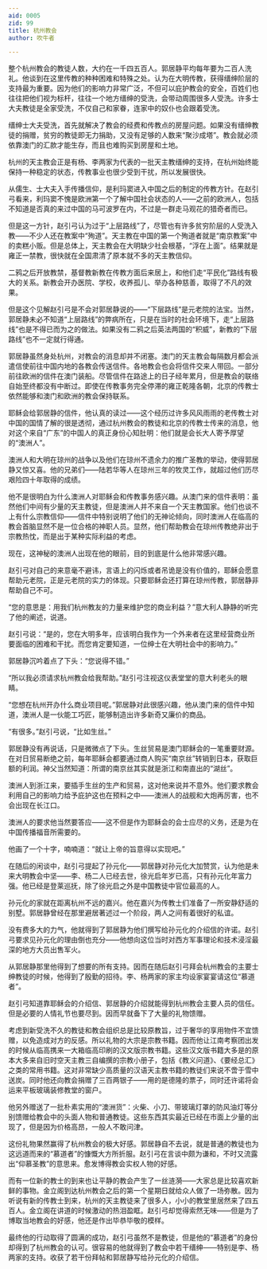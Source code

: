 ```yaml
---
aid: 0005
zid: 99
title: 杭州教会
author: 吹牛者

---
```




  整个杭州教会的教徒人数，大约在一千四五百人。郭居静平均每年要为二百人洗礼。他谈到在这里传教的种种困难和特殊之处。认为在大明传教，获得缙绅阶层的支持最为重要。因为他们的影响力非常广泛，不但可以庇护教会的安全，百姓们也往往把他们视为标杆，往往一个地方缙绅的受洗，会带动周围很多人受洗。许多士大夫教徒是全家受洗，不仅自己和家眷，连家中的奴仆也会跟着受洗。

  缙绅士大夫受洗，首先就解决了教会的经费和传教点的房屋问题。如果没有缙绅教徒的捐赠，贫穷的教徒即无力捐助，又没有足够的人数来“聚沙成塔”。教会就必须依靠澳门的汇款才能生存，而且也难购买到房屋和土地。

  杭州的天主教会正是有杨、李两家为代表的一批天主教缙绅的支持，在杭州始终能保持一种稳定的状态，传教事业也很少受到干扰，所以发展很快。

  从儒生、士大夫入手传播信仰，是利玛窦进入中国之后的制定的传教方针。在赵引弓看来，利玛窦不愧是欧洲第一个了解中国社会状态的人——之前的欧洲人，包括不知道是否真的来过中国的马可波罗在内，不过是一群走马观花的猎奇者而已。

  但是这一方针，赵引弓认为过于“上层路线”了，尽管也有许多贫穷阶层的人受洗入教——不少人还在教案中“殉道”。天主教在中国的第一个殉道者就是“南京教案”中的卖糕小贩。但是总体上，天主教会在大明缺少社会根基，“浮在上面”。结果就是雍正一禁教，很快就在全国肃清了原本就不多的天主教信仰。

  二鸦之后开放教禁，基督教新教在传教方面后来居上，和他们走“平民化”路线有极大的关系。新教会开办医院、学校，收养孤儿、举办各种慈善，取得了不凡的效果。

  但是这个见解赵引弓是不会对郭居静说的——“下层路线”是元老院的法宝。当然，郭居静未必不知道“上层路线”的弊病所在，只是在当时的社会环境下，走“上层路线”也是不得已而为之的做法。如果没有二鸦之后英法两国的“积威”，新教的“下层路线”也不一定就行得通。

  郭居静虽然身处杭州，对教会的消息却并不闭塞。澳门的天主教会每隔数月都会派遣信使前往中国内地的各教会传送信件。各地教会也会将信件交来人带回。一部分前往欧洲的信件在澳门装船。尽管信件在路途上的日子经年累月，但是教会的联络自始至终都没有中断过。即使在传教事务完全停滞的雍正乾隆各朝，北京的传教士依然能够和澳门和欧洲的教会保持联系。

  耶稣会给郭居静的信件，他认真的读过——这个经历过许多风风雨雨的老传教士对中国的国情了解的很是透彻，通过杭州教会的教徒和北京的传教士传来的消息，他对这个来自“广东”的中国人的真正身份心知肚明：他们就是会长大人寄予厚望的“澳洲人”。

  澳洲人和大明在琼州的战争以及他们在琼州不遗余力的推广圣教的举动，使得郭居静又惊又喜。他的兄弟们——陆若华等人在琼州三年的牧灵工作，就超过他们历尽艰险四十年取得的成绩。

  他不是很明白为什么澳洲人对耶稣会和传教事务感兴趣。从澳门来的信件表明：虽然他们中间有少量的天主教徒，但是澳洲人并不来自一个天主教国家。他们也谈不上有什么宗教信仰——信件中特别说明了他们的无神论倾向，同时澳洲人在临高的教会首脑显然不是一位合格的神职人员。显然，他们帮助教会在琼州传教绝非出于宗教热忱，而是出于某种实际利益的考虑。

  现在，这神秘的澳洲人出现在他的眼前，目的到底是什么他非常感兴趣。

  赵引弓对自己的来意毫不避讳，言语上的闪烁或者吊诡是没有价值的，耶稣会愿意帮助元老院，正是元老院的实力的体现。只要耶稣会还打算在琼州传教，郭居静非帮助自己不可。

  “您的意思是：用我们杭州教友的力量来维护您的商业利益？”意大利人静静的听完了他的阐述，说道。

  赵引弓说：“是的，您在大明多年，应该明白我作为一个外来者在这里经营商业所要面临的困难和干扰。而您肯定要知道，一位绅士在大明社会中的影响力。”

  郭居静沉吟着点了下头：“您说得不错。”

  “所以我必须请求杭州教会给我帮助。”赵引弓注视这仪表堂堂的意大利老头的眼睛。

  “您想在杭州开办什么商业项目呢。”郭居静对此很感兴趣，他从澳门来的信件中知道，澳洲人是一伙能工巧匠，能够制造出许多新奇又廉价的商品。

  “有很多。”赵引弓说，“比如生丝。”

  郭居静没有再说话，只是微微点了下头。生丝贸易是澳门耶稣会的一笔重要财源。在对日贸易断绝之前，每年耶稣会都要通过商人购买“南京丝”转销到日本，获取巨额的利润。神父当然知道：所谓的南京丝其实就是浙江和南直出的“湖丝”。

  澳洲人到浙江来，要插手生丝的生产和贸易，这对他来说并不意外。他们要求教会利用自己的影响力给予庇护这也在预料之中——澳洲人的战舰和大炮再厉害，也不会出现在长江口。

  澳洲人的要求他当然要答应——这不但是作为耶稣会的会士应尽的义务，还是为在中国传播福音所需要的。

  他画了一个十字，喃喃道：“就让上帝的旨意得以实现吧。”

  在随后的闲谈中，赵引弓提起了孙元化——郭居静对孙元化大加赞赏，认为他是未来大明教会中坚——李、杨二人已经去世，徐光启年岁已高，只有孙元化年富力强。他已经是登莱巡抚，除了徐光启之外是中国教徒中官位最高的人。

  孙元化的家就在距离杭州不远的嘉兴。他在嘉兴为传教士们准备了一所安静舒适的别墅。郭居静曾经在那里避居著述过一个阶段，两人之间有着很好的私谊。

  没有费多大的力气，他就得到了郭居静为他们撰写给孙元化的介绍信的许诺。赵引弓要求见孙元化的理由倒也充分——他想向这位当时对西方军事理论和技术浸淫最深的地方大员出售军火。

  从郭居静那里他得到了想要的所有支持。因而在随后赵引弓拜会杭州教会的主要士绅教徒的时候，他得到了殷勤的招待。李、杨两家的家主均设家宴宴请这位“慕道者”。

  赵引弓知道靠耶稣会的介绍信、郭居静的介绍就能得到杭州教会主要人员的信任。但是必要的人情礼节也要尽到。因而早就备下了大量的礼物馈赠。

  考虑到新受洗不久的教徒和教会组织总是比较原教旨，过于奢华的享用物件不宜馈赠，以免造成对方的反感。所以礼物的大宗是宗教书籍。因而他让江南考察团出发的时候从临高携来一大箱临高印刷的汉文版宗教书籍。这些汉文版书籍大多是的原本大多来自旧时空天主教三自编撰的宗教小册子，包括《教义问道》、《要经总汇》之类的常用书籍。这对非常缺少高质量的汉语天主教书籍的教徒们来说不啻于雪中送炭。同时他还向教会捐赠了三百两银子——用的是德隆的票子，同时还许诺将会运来平板玻璃装修教堂的窗户。

  他另外赠送了一批朴素实用的“澳洲货”：火柴、小刀、带玻璃灯罩的防风油灯等分别馈赠给教会中的头面人物和普通教徒。这些东西其实最近已经在市面上少量的出现了，但是因为价格高昂，一般人不敢问津。

  这份礼物果然赢得了杭州教会的极大好感。郭居静自不去说，就是普通的教徒也为这远道而来的“慕道者”的慷慨大方所折服。赵引弓在言谈中颇为谦和，不时又流露出“仰慕圣教”的意思来。愈发博得教会实权人物的好感。

  而有一位新的教士的到来也让平静的教会产生了一丝涟漪——大家总是比较喜欢新鲜的事物。金立阁到达杭州教会之后的第一个星期日就给众人做了一场弥散。因为听说有新的传教士到来，杭州的天主教徒来了很多人，小小的教堂里居然来了四五百人。金立阁在讲道的时候激动的热泪盈眶。赵引弓却觉得索然无味——但是为了博取当地教会的好感，他还是作出毕恭毕敬的模样。

  最终他的行动取得了圆满的成功，赵引弓虽然不是教徒，但是他的“慕道者”的身份却得到了杭州教会的认可。很容易的他就得到了教会中若干缙绅——特别是李、杨两家的支持。收获了若干份拜帖和郭居静写给孙元化的介绍信。



